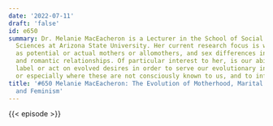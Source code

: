 ```yaml
---
date: '2022-07-11'
draft: 'false'
id: e650
summary: Dr. Melanie MacEacheron is a Lecturer in the School of Social and Behavioral
  Sciences at Arizona State University. Her current research focus is women's psychology
  as potential or actual mothers or allomothers, and sex differences in mateships
  and romantic relationships. Of particular interest to her, is our ability to creatively
  label or act on evolved desires in order to serve our evolutionary interests, even
  or especially where these are not consciously known to us, and to influence others.
title: '#650 Melanie MacEacheron: The Evolution of Motherhood, Marital Surname Change,
  and Feminism'
---
```

{{< episode >}}
